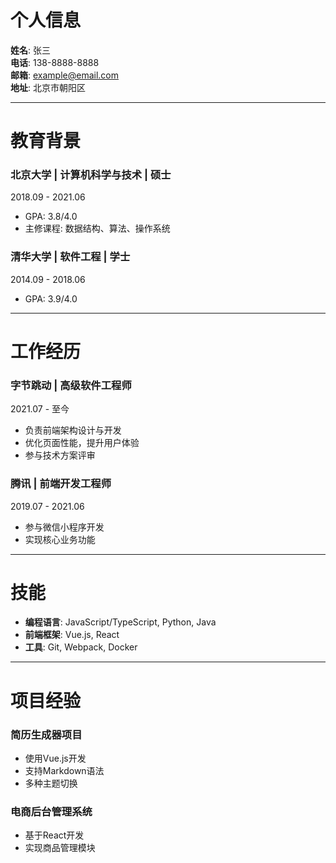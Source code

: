 # 个人信息

**姓名**: 张三  
**电话**: 138-8888-8888  
**邮箱**: example@email.com  
**地址**: 北京市朝阳区

---

# 教育背景

### 北京大学 | 计算机科学与技术 | 硕士
2018.09 - 2021.06
- GPA: 3.8/4.0
- 主修课程: 数据结构、算法、操作系统

### 清华大学 | 软件工程 | 学士
2014.09 - 2018.06
- GPA: 3.9/4.0

---

# 工作经历

### 字节跳动 | 高级软件工程师
2021.07 - 至今
- 负责前端架构设计与开发
- 优化页面性能，提升用户体验
- 参与技术方案评审

### 腾讯 | 前端开发工程师
2019.07 - 2021.06
- 参与微信小程序开发
- 实现核心业务功能

---

# 技能

- **编程语言**: JavaScript/TypeScript, Python, Java
- **前端框架**: Vue.js, React
- **工具**: Git, Webpack, Docker

---

# 项目经验

### 简历生成器项目
- 使用Vue.js开发
- 支持Markdown语法
- 多种主题切换

### 电商后台管理系统
- 基于React开发
- 实现商品管理模块